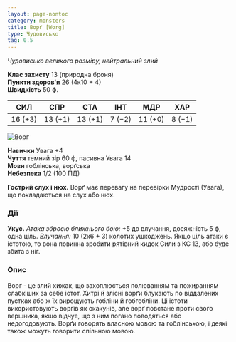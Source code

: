 ```yaml
---
layout: page-nontoc
category: monsters
title: Ворґ [Worg]
type: Чудовисько
tag: 0.5
---
```


_Чудовисько великого розміру, нейтральний злий_

**Клас захисту** 13 (природна броня)    
**Пункти здоров'я** 26 (4к10 + 4)    
**Швидкість** 50 ф.

| СИЛ     | СПР     | СТА     | ІНТ    | МДР     | ХАР    |
| ------- | ------- | ------- | ------ | ------- | ------ |
| 16 (+3) | 13 (+1) | 13 (+1) | 7 (−2) | 11 (+0) | 8 (−1) |

![Ворґ](https://www.dndbeyond.com/avatars/thumbnails/0/52/1000/1000/636252724662073178.jpeg)

**Навички** Увага +4    
**Чуття** темний зір 60 ф, пасивна Увага 14    
**Мови** гоблінська, ворґська    
**Небезпека** 1/2 (100 ПД)

**Гострий слух і нюх.** Ворґ має перевагу на перевірки Мудрості (Увага), що покладаються на слух або нюх.

### Дії
**Укус.** _Атака зброєю ближнього бою:_ +5 до влучання, досяжність 5 ф, одна ціль. _Влучання:_ 10 (2к6 + 3) колотих ушкоджень. Якщо ціль атаки є істотою, то вона повинна зробити рятівний кидок Сили з КС 13, або буде збита з ніг.

### Опис
Ворґ - це злий хижак, що захоплюється полюванням та пожиранням слабкіших за себе істот. Хитрі й злісні ворґи блукають по віддалених пустках або ж їх вирощують гобліни й гобгобліни. Ці істоти використовують ворґів як скакунів, але ворґ повстане проти свого вершника, якщо відчує, що з ним погано поводяться або недогодовують. Ворґи говорять власною мовою та гоблінською, і деякі також можуть говорити спільною мовою.
